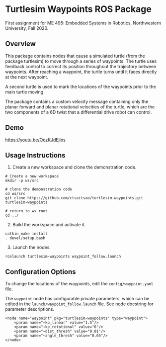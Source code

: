 # Turtlesim Waypoints ROS Package

First assignment for ME 495: Embedded Systems in Robotics, Northwestern University, Fall 2020.

## Overview

This package contains nodes that cause a simulated turtle (from the package turtlesim) to move through a series of waypoints. The turtle uses feedback control to correct its position throughout the trajectory between waypoints. After reaching a waypoint, the turtle turns until it faces directly at the next waypoint. 

A second turtle is used to mark the locations of the waypoints prior to the main turtle moving.

The package contains a custom velocity message containing only the planar forward and planar rotational velocities of the turtle, which are the two components of a 6D twist that a differential drive robot can control.

## Demo

https://youtu.be/OozKJdEjlns 

## Usage Instructions

1. Create a new workspace and clone the demonstration code.
```Shell
# Create a new workspace
mkdir -p ws/src

# clone the demonstration code
cd ws/src
git clone https://github.com/ctsaitsao/turtlesim-waypoints.git turtlesim-waypoints

# return to ws root
cd ../
```

2. Build the workspace and activate it.
```Shell
catkin_make install
. devel/setup.bash
```

3. Launch the nodes.
```Shell
roslaunch turtlesim-waypoints waypoint_follow.launch
```

## Configuration Options

To change the locations of the waypoints, edit the `config/waypoint.yaml` file.

The `waypoint` node has configurable private parameters, which can be edited in the `launch/waypoint_follow.launch` file. See node docstring for parameter descriptions.
```Shell
<node name="waypoint" pkg="turtlesim-waypoints" type="waypoint">
    <param name="~kp_linear" value="1.5"/>  
    <param name="~kp_rotational" value="6"/>  
    <param name="~dist_thresh" value="0.01"/>  
    <param name="~angle_thresh" value="0.05"/>  
</node>
```
